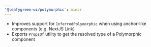 ```yaml
---
'@leafygreen-ui/polymorphic': minor
---
```


- Improves support for `InferredPolymorphic` when using anchor-like components (e.g. NextJS Link)
- Exports `PropsOf` utility to get the resolved type of a Polymorphic component
